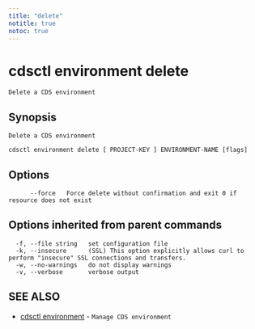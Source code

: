 ```yaml
---
title: "delete"
notitle: true
notoc: true
---
```

# cdsctl environment delete

`Delete a CDS environment`

## Synopsis

`Delete a CDS environment`

```
cdsctl environment delete [ PROJECT-KEY ] ENVIRONMENT-NAME [flags]
```

## Options

```
      --force   Force delete without confirmation and exit 0 if resource does not exist
```

## Options inherited from parent commands

```
  -f, --file string   set configuration file
  -k, --insecure      (SSL) This option explicitly allows curl to perform "insecure" SSL connections and transfers.
  -w, --no-warnings   do not display warnings
  -v, --verbose       verbose output
```

## SEE ALSO

* [cdsctl environment](/docs/components/cdsctl/environment/)	 - `Manage CDS environment`

